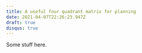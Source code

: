```yaml
---
title: A useful four quadrant matrix for planning
date: 2021-04-07T22:26:23.947Z
draft: true
disqus: true
---
```

Some stuff here.